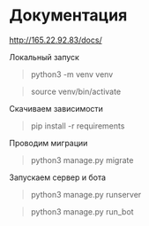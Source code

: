 # Документация
http://165.22.92.83/docs/

Локальный запуск
> python3 -m venv venv

> source venv/bin/activate

Скачиваем зависимости
> pip install -r requirements

Проводим миграции
> python3 manage.py migrate

Запускаем сервер и бота
> python3 manage.py runserver

> python3 manage.py run_bot
